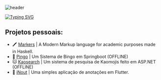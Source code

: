 ![header](https://capsule-render.vercel.app/api?type=waving&color=fb1046&height=130&section=header&fontSize=90)

[![Typing SVG](https://readme-typing-svg.demolab.com?font=Fira+Code&duration=2000&pause=1000&color=FB1046&center=true&multiline=true&repeat=false&random=false&width=500&height=100&lines=%F0%9F%90%B1%E2%80%8D%F0%9F%92%BB+%E2%9F%A9+Heya!+Eu+sou+o+Miguel!;Sou+um+Desenvolvedor+Full-Stack)](https://git.io/typing-svg)

<h2 align="left">Projetos pessoais:</h2>

- 🖍️ [Markers](https://themarkersfoundation.github.io/) | A Modern Markup language for academic purposes made in Haskell.
- 🎱 [Pingo](https://pingo-for-pazetti.onrender.com/) | Um Sistema de Bingo em Springboot (OFFLINE)
- 🐱 [Kaosearch](https://kaosearch.agreeablestone-85a2b118.brazilsouth.azurecontainerapps.io/) | Um sistema de pesquisa de Kaomojis feito em ASP.NET (OFFLINE)
- 📝 [iNout](https://github.com/mirvoxtm/iNout) | Uma simples aplicação de anotações em Flutter.
